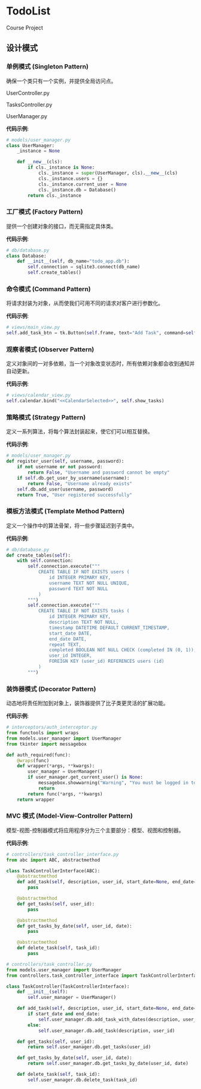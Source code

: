 # TodoList

Course Project

## 设计模式

### 单例模式 (Singleton Pattern)
确保一个类只有一个实例，并提供全局访问点。

UserController.py

TasksController.py

UserManager.py

**代码示例**:
```python
# models/user_manager.py
class UserManager:
    _instance = None

    def __new__(cls):
        if cls._instance is None:
            cls._instance = super(UserManager, cls).__new__(cls)
            cls._instance.users = {}
            cls._instance.current_user = None
            cls._instance.db = Database()
        return cls._instance
```

### 工厂模式 (Factory Pattern)
提供一个创建对象的接口，而无需指定具体类。

**代码示例**:
```python
# db/database.py
class Database:
    def __init__(self, db_name="todo_app.db"):
        self.connection = sqlite3.connect(db_name)
        self.create_tables()
```
### 命令模式 (Command Pattern)
将请求封装为对象，从而使我们可用不同的请求对客户进行参数化。

**代码示例**:
```python
# views/main_view.py
self.add_task_btn = tk.Button(self.frame, text="Add Task", command=self.add_task)
```
### 观察者模式 (Observer Pattern)
定义对象间的一对多依赖，当一个对象改变状态时，所有依赖对象都会收到通知并自动更新。

**代码示例**:
```python
# views/calendar_view.py
self.calendar.bind("<<CalendarSelected>>", self.show_tasks)
```
### 策略模式 (Strategy Pattern)
定义一系列算法，将每个算法封装起来，使它们可以相互替换。

**代码示例**:
```python
# models/user_manager.py
def register_user(self, username, password):
    if not username or not password:
        return False, "Username and password cannot be empty"
    if self.db.get_user_by_username(username):
        return False, "Username already exists"
    self.db.add_user(username, password)
    return True, "User registered successfully"
```
### 模板方法模式 (Template Method Pattern)
定义一个操作中的算法骨架，将一些步骤延迟到子类中。

**代码示例**:
```python
# db/database.py
def create_tables(self):
    with self.connection:
        self.connection.execute("""
            CREATE TABLE IF NOT EXISTS users (
                id INTEGER PRIMARY KEY,
                username TEXT NOT NULL UNIQUE,
                password TEXT NOT NULL
            )
        """)
        self.connection.execute("""
            CREATE TABLE IF NOT EXISTS tasks (
                id INTEGER PRIMARY KEY,
                description TEXT NOT NULL,
                timestamp DATETIME DEFAULT CURRENT_TIMESTAMP,
                start_date DATE,
                end_date DATE,
                repeat TEXT,
                completed BOOLEAN NOT NULL CHECK (completed IN (0, 1)),
                user_id INTEGER,
                FOREIGN KEY (user_id) REFERENCES users (id)
            )
        """)
```
### 装饰器模式 (Decorator Pattern)
动态地将责任附加到对象上，装饰器提供了比子类更灵活的扩展功能。

**代码示例**:
```python
# interceptors/auth_interceptor.py
from functools import wraps
from models.user_manager import UserManager
from tkinter import messagebox

def auth_required(func):
    @wraps(func)
    def wrapper(*args, **kwargs):
        user_manager = UserManager()
        if user_manager.get_current_user() is None:
            messagebox.showwarning("Warning", "You must be logged in to perform this action")
            return
        return func(*args, **kwargs)
    return wrapper
```
### MVC 模式 (Model-View-Controller Pattern)
模型-视图-控制器模式将应用程序分为三个主要部分：模型、视图和控制器。

**代码示例**:
```python
# controllers/task_controller_interface.py
from abc import ABC, abstractmethod

class TaskControllerInterface(ABC):
    @abstractmethod
    def add_task(self, description, user_id, start_date=None, end_date=None, repeat=None):
        pass

    @abstractmethod
    def get_tasks(self, user_id):
        pass

    @abstractmethod
    def get_tasks_by_date(self, user_id, date):
        pass

    @abstractmethod
    def delete_task(self, task_id):
        pass
```
```python
# controllers/task_controller.py
from models.user_manager import UserManager
from controllers.task_controller_interface import TaskControllerInterface

class TaskController(TaskControllerInterface):
    def __init__(self):
        self.user_manager = UserManager()

    def add_task(self, description, user_id, start_date=None, end_date=None, repeat=None):
        if start_date and end_date:
            self.user_manager.db.add_task_with_dates(description, user_id, start_date, end_date, repeat)
        else:
            self.user_manager.db.add_task(description, user_id)

    def get_tasks(self, user_id):
        return self.user_manager.db.get_tasks(user_id)

    def get_tasks_by_date(self, user_id, date):
        return self.user_manager.db.get_tasks_by_date(user_id, date)

    def delete_task(self, task_id):
        self.user_manager.db.delete_task(task_id)
```




